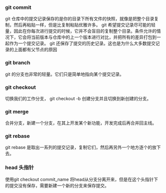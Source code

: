 ### git commit
git  仓库中的提交记录保存的是你的目录下所有文件的快照，就像是把整个目录复制，然后再粘贴一样，但是比复制粘贴优雅许多。
git 希望提交记录尽可能的轻量，因此在你每次进行提交的时候，它并不会盲目的复制整个目录。条件允许的情况下，它会将当前版本与仓库中的上一个版本进行对比，并把所有的差异打包到一起作为一个提交记录。
git 还保存了提交的历史记录。这也是为什么大多数提交记录的上面都有父节点的原因
### git branch
git 的分支也非常的轻量。它们只是简单地指向某个提交记录。
### git checkout 
切换我们的工作分支， git checkout -b 创建分支并且切换到新创建的分支。
### git merge
合并分支，新建一个分支，在其上开发某个新功能，开发完成后再合并回主线。
### git rebase
git rebase 是取出一系列的提交记录，复制它们，然后再另外一个地方逐个的放下去。
### head 头指针
使用git checkout commit_name 将head从分支分离开来，但是在这个头指针下的提交没有保存，需要新建一个新的分支来保存提交。
<!--stackedit_data:
eyJoaXN0b3J5IjpbMTc2MTYxNzgzNywxMTg3Nzc1MTczLC0xMT
I2OTk0MzgsLTQwMzc3MDg4M119
-->